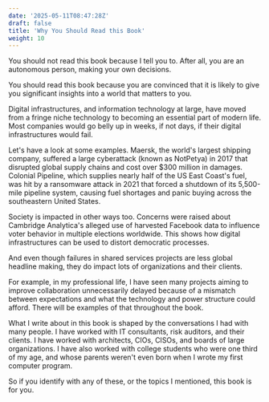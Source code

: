 ```yaml
---
date: '2025-05-11T08:47:28Z'
draft: false
title: 'Why You Should Read this Book'
weight: 10
---
```


You should not read this book because I tell you to.
After all, you are an autonomous person, making your own decisions.

You should read this book because you are convinced that it is likely to give you significant insights into a world that matters to you.

Digital infrastructures, and information technology at large, have moved from a fringe niche technology to becoming an essential part of modern life.
Most companies would go belly up in weeks, if not days, if their digital infrastructures would fail.

Let's have a look at some examples. Maersk, the world's largest shipping company, suffered a large cyberattack (known as NotPetya) in 2017 that disrupted global supply chains and cost over $300 million in damages.
Colonial Pipeline, which supplies nearly half of the US East Coast's fuel, was hit by a ransomware attack in 2021 that forced a shutdown of its 5,500-mile pipeline system, causing fuel shortages and panic buying across the southeastern United States.

Society is impacted in other ways too.
Concerns were raised about Cambridge Analytica's alleged use of harvested Facebook data to influence voter behavior in multiple elections worldwide. 
This shows how digital infrastructures can be used to distort democratic processes.

And even though failures in shared services projects are less global headline making, they do impact lots of organizations and their clients.

For example, in my professional life, I have seen many projects aiming to improve collaboration unnecessarily delayed because of a mismatch between expectations and what the technology and power structure could afford.
There will be examples of that throughout the book.

What I write about in this book is shaped by the conversations I had with many people.
I have worked with IT consultants, risk auditors, and their clients.
I have worked with architects, CIOs, CISOs, and boards of large organizations.
I have also worked with college students who were one third of my age, and whose parents weren't even born when I wrote my first computer program.

So if you identify with any of these, or the topics I mentioned, this book is for you.
